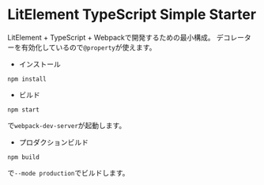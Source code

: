 # LitElement TypeScript Simple Starter

LitElement + TypeScript + Webpackで開発するための最小構成。
デコレーターを有効化しているので`@property`が使えます。

- インストール

```
npm install
```

- ビルド

```
npm start
```

で`webpack-dev-server`が起動します。

- プロダクションビルド

```
npm build
```

で`--mode production`でビルドします。
